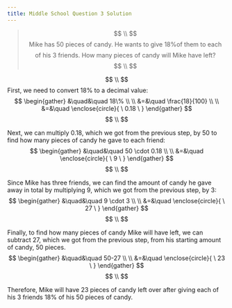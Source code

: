 ```yaml
---
title: Middle School Question 3 Solution
---
```

>$$ \\ $$
>$$
>\text{Mike has } 50 \text{ pieces of candy. He wants to give 18\% of them to each}
>$$
>$$
>\text{of his } 3 \text{ friends. How many pieces of candy will Mike have left?}
>$$
>$$ \\ $$

$$ \\ $$
First, we need to convert $18\%$ to a decimal value:
$$
\begin{gather}
&\quad&\quad 18\% \\ \\
&=&\quad \frac{18}{100} \\ \\
&=&\quad \enclose{circle}{ \ 0.18 \ }
\end{gather}
$$
$$ \\ $$

Next, we can multiply $0.18$, which we got from the previous step, by $50$ to find how many pieces of candy he gave to each friend:
$$
\begin{gather}
&\quad&\quad 50 \cdot 0.18 \\ \\
&=&\quad \enclose{circle}{ \ 9 \ }
\end{gather}
$$
$$ \\ $$

Since Mike has three friends, we can find the amount of candy he gave away in total by multiplying $9$, which we got from the previous step, by $3$:
$$
\begin{gather}
&\quad&\quad 9 \cdot 3 \\ \\
&=&\quad \enclose{circle}{ \ 27 \ }
\end{gather}
$$
$$ \\ $$

Finally, to find how many pieces of candy Mike will have left, we can subtract $27$, which we got from the previous step, from his starting amount of candy, $50$ pieces.
$$
\begin{gather}
&\quad&\quad 50-27 \\ \\
&=&\quad \enclose{circle}{ \ 23 \ }
\end{gather}
$$
$$ \\ $$

Therefore, Mike will have $23$ pieces of candy left over after giving each of his $3$ friends $18\%$ of his $50$ pieces of candy.
